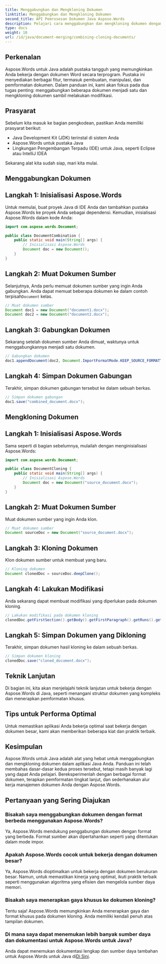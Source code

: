 ```yaml
---
title: Menggabungkan dan Mengkloning Dokumen
linktitle: Menggabungkan dan Mengkloning Dokumen
second_title: API Pemrosesan Dokumen Java Aspose.Words
description: Pelajari cara menggabungkan dan mengkloning dokumen dengan mudah di Java menggunakan Aspose.Words. Panduan langkah demi langkah ini mencakup semua hal yang perlu Anda ketahui.
type: docs
weight: 10
url: /id/java/document-merging/combining-cloning-documents/
---
```


## Perkenalan

Aspose.Words untuk Java adalah pustaka tangguh yang memungkinkan Anda bekerja dengan dokumen Word secara terprogram. Pustaka ini menyediakan berbagai fitur, termasuk pembuatan, manipulasi, dan pemformatan dokumen. Dalam panduan ini, kami akan fokus pada dua tugas penting: menggabungkan beberapa dokumen menjadi satu dan mengkloning dokumen sambil melakukan modifikasi.

## Prasyarat

Sebelum kita masuk ke bagian pengkodean, pastikan Anda memiliki prasyarat berikut:

- Java Development Kit (JDK) terinstal di sistem Anda
- Aspose.Words untuk pustaka Java
- Lingkungan Pengembangan Terpadu (IDE) untuk Java, seperti Eclipse atau IntelliJ IDEA

Sekarang alat kita sudah siap, mari kita mulai.

## Menggabungkan Dokumen

## Langkah 1: Inisialisasi Aspose.Words

Untuk memulai, buat proyek Java di IDE Anda dan tambahkan pustaka Aspose.Words ke proyek Anda sebagai dependensi. Kemudian, inisialisasi Aspose.Words dalam kode Anda:

```java
import com.aspose.words.Document;

public class DocumentCombination {
    public static void main(String[] args) {
        // Inisialisasi Aspose.Words
        Document doc = new Document();
    }
}
```

## Langkah 2: Muat Dokumen Sumber

 Selanjutnya, Anda perlu memuat dokumen sumber yang ingin Anda gabungkan. Anda dapat memuat beberapa dokumen ke dalam contoh terpisah`Document` kelas.

```java
// Muat dokumen sumber
Document doc1 = new Document("document1.docx");
Document doc2 = new Document("document2.docx");
```

## Langkah 3: Gabungkan Dokumen

Sekarang setelah dokumen sumber Anda dimuat, waktunya untuk menggabungkannya menjadi satu dokumen.

```java
// Gabungkan dokumen
doc1.appendDocument(doc2, Document.ImportFormatMode.KEEP_SOURCE_FORMATTING);
```

## Langkah 4: Simpan Dokumen Gabungan

Terakhir, simpan dokumen gabungan tersebut ke dalam sebuah berkas.

```java
// Simpan dokumen gabungan
doc1.save("combined_document.docx");
```

## Mengkloning Dokumen

## Langkah 1: Inisialisasi Aspose.Words

Sama seperti di bagian sebelumnya, mulailah dengan menginisialisasi Aspose.Words:

```java
import com.aspose.words.Document;

public class DocumentCloning {
    public static void main(String[] args) {
        // Inisialisasi Aspose.Words
        Document doc = new Document("source_document.docx");
    }
}
```

## Langkah 2: Muat Dokumen Sumber

Muat dokumen sumber yang ingin Anda klon.

```java
// Muat dokumen sumber
Document sourceDoc = new Document("source_document.docx");
```

## Langkah 3: Kloning Dokumen

Klon dokumen sumber untuk membuat yang baru.

```java
// Kloning dokumen
Document clonedDoc = sourceDoc.deepClone();
```

## Langkah 4: Lakukan Modifikasi

Anda sekarang dapat membuat modifikasi yang diperlukan pada dokumen kloning.

```java
// Lakukan modifikasi pada dokumen kloning
clonedDoc.getFirstSection().getBody().getFirstParagraph().getRuns().get(0).setText("Modified Content");
```

## Langkah 5: Simpan Dokumen yang Dikloning

Terakhir, simpan dokumen hasil kloning ke dalam sebuah berkas.

```java
// Simpan dokumen kloning
clonedDoc.save("cloned_document.docx");
```

## Teknik Lanjutan

Di bagian ini, kita akan menjelajahi teknik lanjutan untuk bekerja dengan Aspose.Words di Java, seperti menangani struktur dokumen yang kompleks dan menerapkan pemformatan khusus.

## Tips untuk Performa Optimal

Untuk memastikan aplikasi Anda bekerja optimal saat bekerja dengan dokumen besar, kami akan memberikan beberapa kiat dan praktik terbaik.

## Kesimpulan

Aspose.Words untuk Java adalah alat yang hebat untuk menggabungkan dan mengkloning dokumen dalam aplikasi Java Anda. Panduan ini telah membahas dasar-dasar kedua proses tersebut, tetapi masih banyak lagi yang dapat Anda pelajari. Bereksperimenlah dengan berbagai format dokumen, terapkan pemformatan tingkat lanjut, dan sederhanakan alur kerja manajemen dokumen Anda dengan Aspose.Words.

## Pertanyaan yang Sering Diajukan

### Bisakah saya menggabungkan dokumen dengan format berbeda menggunakan Aspose.Words?

Ya, Aspose.Words mendukung penggabungan dokumen dengan format yang berbeda. Format sumber akan dipertahankan seperti yang ditentukan dalam mode impor.

### Apakah Aspose.Words cocok untuk bekerja dengan dokumen besar?

Ya, Aspose.Words dioptimalkan untuk bekerja dengan dokumen berukuran besar. Namun, untuk memastikan kinerja yang optimal, ikuti praktik terbaik seperti menggunakan algoritma yang efisien dan mengelola sumber daya memori.

### Bisakah saya menerapkan gaya khusus ke dokumen kloning?

Tentu saja! Aspose.Words memungkinkan Anda menerapkan gaya dan format khusus pada dokumen kloning. Anda memiliki kendali penuh atas tampilan dokumen.

### Di mana saya dapat menemukan lebih banyak sumber daya dan dokumentasi untuk Aspose.Words untuk Java?

 Anda dapat menemukan dokumentasi lengkap dan sumber daya tambahan untuk Aspose.Words untuk Java di[Di Sini](https://reference.aspose.com/words/java/).